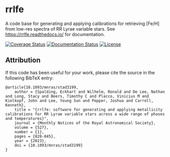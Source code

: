 # rrlfe

A code base for generating and applying calibrations for retrieving [Fe/H] from low-res spectra of RR Lyrae variable stars. See https://rrlfe.readthedocs.io/ for documentation.

[![Coverage Status](https://coveralls.io/repos/github/mwanakijiji/rrlfe/badge.svg?branch=main)](https://coveralls.io/github/mwanakijiji/rrlfe?branch=main)
[![Documentation Status](https://readthedocs.org/projects/rrlfe/badge/?version=latest)](https://rrlfe.readthedocs.io/en/latest/?badge=latest)
[![License](https://img.shields.io/github/license/mwanakijiji/rrlfe?color=yellow)](LICENSE)

## Attribution ##

If this code has been useful for your work, please cite the source in the following BibTeX entry:

    @article{10.1093/mnras/stad3199,
        author = {Spalding, Eckhart and Wilhelm, Ronald and De Lee, Nathan and Long, Stacy and Beers, Timothy C and Placco, Vinicius M and Kielkopf, John and Lee, Young Sun and Pepper, Joshua and Carrell, Kenneth},
        title = "{rrlfe: software for generating and applying metallicity calibrations for RR Lyrae variable stars across a wide range of phases and temperatures}",
        journal = {Monthly Notices of the Royal Astronomical Society},
        volume = {527},
        number = {1},
        pages = {828-845},
        year = {2023},
        doi = {10.1093/mnras/stad3199}
    }
